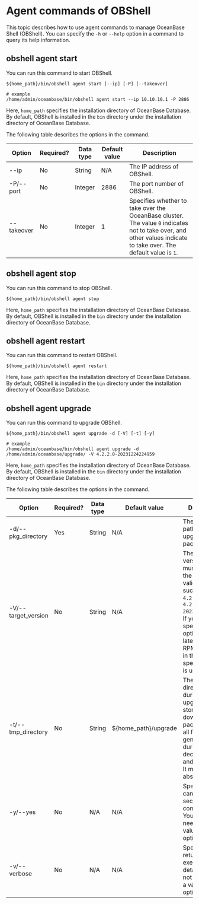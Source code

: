 # Agent commands of OBShell

This topic describes how to use agent commands to manage OceanBase Shell (OBShell). You can specify the `-h` or `--help` option in a command to query its help information. 

## obshell agent start

You can run this command to start OBShell. 

```shell
${home_path}/bin/obshell agent start [--ip] [-P] [--takeover]

# example
/home/admin/oceanbase/bin/obshell agent start --ip 10.10.10.1 -P 2886
```

Here, `home_path` specifies the installation directory of OceanBase Database. By default, OBShell is installed in the `bin` directory under the installation directory of OceanBase Database. 

The following table describes the options in the command.

| Option | Required? | Data type | Default value | Description |
|------------|----------|---------|---------|------|
| --ip | No | String | N/A | The IP address of OBShell. |
| -P/--port | No | Integer | 2886 | The port number of OBShell. |
| --takeover | No | Integer | 1 | Specifies whether to take over the OceanBase cluster. The value `0` indicates not to take over, and other values indicate to take over. The default value is `1`. |

## obshell agent stop

You can run this command to stop OBShell. 

```shell
${home_path}/bin/obshell agent stop
```

Here, `home_path` specifies the installation directory of OceanBase Database. By default, OBShell is installed in the `bin` directory under the installation directory of OceanBase Database. 

## obshell agent restart

You can run this command to restart OBShell. 

```shell
${home_path}/bin/obshell agent restart
```

Here, `home_path` specifies the installation directory of OceanBase Database. By default, OBShell is installed in the `bin` directory under the installation directory of OceanBase Database. 

## obshell agent upgrade

You can run this command to upgrade OBShell. 

```shell
${home_path}/bin/obshell agent upgrade -d [-V] [-t] [-y]

# example
/home/admin/oceanbase/bin/obshell agent upgrade -d /home/admin/oceanbase/upgrade/ -V 4.2.2.0-20231224224959
```

Here, `home_path` specifies the installation directory of OceanBase Database. By default, OBShell is installed in the `bin` directory under the installation directory of OceanBase Database. 

The following table describes the options in the command.

| Option | Required? | Data type | Default value | Description |
|------------|----------|---------|---------|------|
| -d/--pkg_directory | Yes | String | N/A | The storage path to the upgrade packages.  |
| -V/--target_version | No | String | N/A | The target version. You must specify the version in a valid format, such as `4.2.2.0` or `4.2.2.0-20231224224959`. If you do not specify this option, the latest OBShell RPM package in the directory specified by `-d` is used.  |
| -t/--tmp_directory | No | String | ${home_path}/upgrade | The temporary directory to use during the upgrade, which stores the downloaded packages and all files generated during decompression and installation. It must be an absolute path.  |
| -y/--yes | No | N/A | N/A | Specifies to cancel secondary confirmation. You do not need to set a value for this option.  |
| -v/--verbose | No | N/A | N/A | Specifies to return execution details. You do not need to set a value for this option.  |
